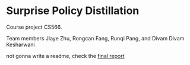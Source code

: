 # Surprise Policy Distillation

Course project CS566.

Team members Jiaye Zhu, Rongcan Fang, Runqi Pang, and Divam Divam Kesharwani

not gonna write a readme, check the [final report](https://drive.google.com/file/d/1Jte2YH7-8V-idU1yPmJfRVYXesNC2uzM/view?usp=share_link)
 
